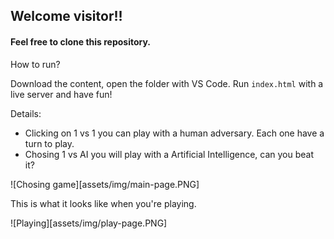 ## Welcome visitor!!
#### Feel free to clone this repository.

How to run?

Download the content, open the folder with VS Code. Run `index.html` with a live server and have fun!

Details:
- Clicking on 1 vs 1 you can play with a human adversary. Each one have a turn to play.
- Chosing 1 vs AI you will play with a Artificial Intelligence, can you beat it?

![Chosing game][assets/img/main-page.PNG]


This is what it looks like when you're playing.

![Playing][assets/img/play-page.PNG]
